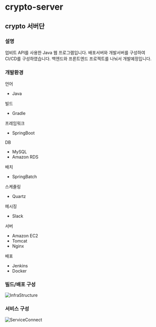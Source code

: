 # crypto-server

## crypto 서버단

### 설명
업비트 API를 사용한 Java 웹 프로그램입니다.
배포서버와 개발서버를 구성하여 CI/CD를 구성하였습니다.
백엔드와 프론트엔드 프로젝트를 나눠서 개발예정입니다.

### 개발환경
 언어
* Java

 빌드
* Gradle

 프레임워크
* SpringBoot

 DB
* MySQL
* Amazon RDS

 배치
* SpringBatch

 스케쥴링
* Quartz

 메시징
* Slack

 서버
* Amazon EC2
* Tomcat
* Nginx

 배포
* Jenkins
* Docker

### 빌드/배포 구성
![InfraStructure](https://user-images.githubusercontent.com/52263410/192180472-8d54fd8c-049b-4261-bac6-056e049e75a1.jpg)

### 서비스 구성
![ServiceConnect](https://user-images.githubusercontent.com/52263410/192180478-8e9c0315-2ff5-4362-b866-9e2fe456a07d.jpg)
